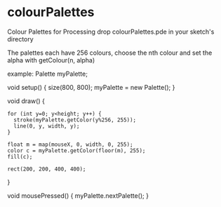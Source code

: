 # colourPalettes
Colour Palettes for Processing
drop colourPalettes.pde in your sketch's directory

The palettes each have 256 colours, choose the nth colour and set the alpha with getColour(n, alpha)

example:
Palette myPalette;

void setup() {
    size(800, 800);
    myPalette = new Palette();
}

void draw() {
    
    for (int y=0; y<height; y++) {
      stroke(myPalette.getColor(y%256, 255));
      line(0, y, width, y);
    }

    float m = map(mouseX, 0, width, 0, 255);
    color c = myPalette.getColor(floor(m), 255);
    fill(c);

    rect(200, 200, 400, 400);
}

void mousePressed() {
    myPalette.nextPalette();
}

